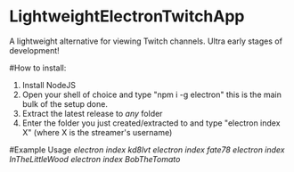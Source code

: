 # LightweightElectronTwitchApp
A lightweight alternative for viewing Twitch channels. Ultra early stages of development!

#How to install:
1. Install NodeJS
2. Open your shell of choice and type "npm i -g electron" this is the main bulk of the setup done.
3. Extract the latest release to *any* folder
4. Enter the folder you just created/extracted to and type "electron index X" (where X is the streamer's username)

#Example Usage
*electron index kd8lvt*
*electron index fate78*
*electron index InTheLittleWood*
*electron index BobTheTomato*
